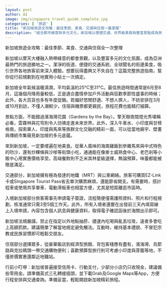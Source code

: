 ```yaml
---
layout: post
author: AI
image: img/singapore_travel_guide_complete.jpg
categories: [ '旅遊' ]
title: "新加坡旅遊全攻略：最佳季節、美食、交通與住宿一篇掌握"
description: "結合都市綠意與多元文化，新加坡以便捷交通、世界級美食與豐富景點成為旅遊熱點。本文整理最佳旅遊季節、經典美食、地鐵巴士攻略、住宿區域選擇與入境規定，讓你的新加坡行程規劃更輕鬆，從行前準備到在地小貼士一應俱全。"
---
```

新加坡旅遊全攻略：最佳季節、美食、交通與住宿全一次整理

新加坡以摩天大樓融入熱帶綠意的都會景觀，以及豐富多元的文化氛圍，成為亞洲最熱門的旅遊勝地之一。潔淨的街道、便捷的交通系統、全球聞名的街邊美食，吸引世界各地旅客前來深入體驗。想要玩得盡興又不失自在？這篇完整旅遊指南，幫你從行前規劃到在地實用小貼士一次搞定。

新加坡全年氣候溫暖濕潤，平均氣溫約25°C至31°C。最佳旅遊時間通常是6月至8月，這幾個月降雨量較低，正是適合盡情參加戶外活動與狂歡季節性盛事的時候；此外，各大百貨也多有年度促銷。若偏好悠閒舒適、不想人擠人，不妨安排在3月或10月到訪，不僅人潮較少，住宿與機票都更親民，旅程花費也能精打細算。

景點方面，不能錯過濱海灣花園（Gardens by the Bay）。擎天樹夜間燈光秀堪稱必看，雲霧林與花穹則令人彷彿走進未來世界。此外，深入牛車水、小印度與甘榜格南，探索華人、印度與馬來等族群文化交融的精彩一面，可以從當地廟宇、壁畫與傳統市集窺見新加坡的多元底蘊。

來到新加坡，一定要嚐遍在地美食。從華人風味的海南雞飯到參雜馬來與中式特色的叻沙，還有炒粿條與沙嗲等街頭小吃，通通能在像麥士威熟食中心、老巴剎等小販中心用實惠價格享受。高端餐飲則不乏米其林星級選擇，無論預算，味蕾都能被徹底滿足。

交通部分，新加坡擁有極為發達的地鐵（MRT）與公車網絡。旅客可購買EZ-Link卡或Singapore Tourist Pass省去單次購票麻煩，還能節省開支。有需要時，搭計程車或使用共享單車、電動滑板車也相當方便，尤其是短距離逛市區時。

入境新加坡部分旅客需事先申請電子簽證，流程簡便僅需護照資料、照片和行程規劃，核准通常只需3至5個工作天。此外，所有入境者還要在出發前三天內填寫線上入境申請，內容包含個人訊息與健康資料，取得電子確認函後於海關出示即可。

新加坡法規嚴謹。禁止在指定以外地點抽菸、捷運內吃喝與亂丟垃圾，違者多會吃上高額罰款。建議簡單了解當地規定避免觸法。互動時，維持基本禮貌、不冒犯宗教或民族習慣即可輕鬆交朋友。

住宿部分選擇眾多，從豪華飯店到經濟型旅館、背包客棧應有盡有，濱海灣、烏節路與克拉碼頭一帶交通購物便利；喜歡預算型旅行則可考慮小印度與芽籠等地，不僅房價實惠還鄰近地鐵站。

行前小叮嚀：新加坡普遍接受信用卡、行動支付，少部分小店仍只收現金，建議備些零用金。請準備英式三孔轉接插頭，並下載Grab及Google Maps等App，方便行程安排與交通查詢。準備妥當，輕鬆開啟新加坡精彩旅程。